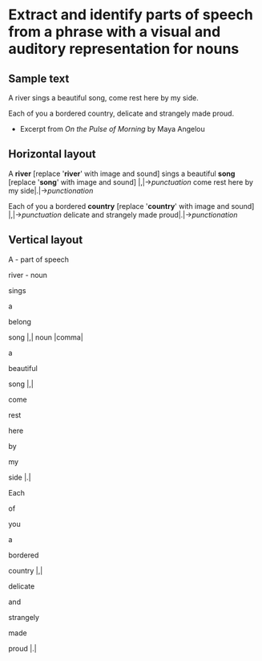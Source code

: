 # Extract and identify parts of speech from a phrase with a visual and auditory representation for nouns

## Sample text

A river sings a beautiful song, come rest here by my side.

Each of you a bordered country, delicate and strangely made proud.

- Excerpt from *On the Pulse of Morning* by Maya Angelou

## Horizontal layout

A **river** [replace '**river**' with image and sound] sings a beautiful **song** [replace '**song**' with image and sound] |,|->*punctuation* come rest here by my side|.|->*punctionation*

Each of you a bordered **country** [replace '**country**' with image and sound] |,|->*punctuation* delicate and strangely made proud|.|->*punctionation*


## Vertical layout

A - part of speech

river - noun

sings

a

belong

song |,| noun |comma|

a

beautiful

song  |,|

come

rest

here

by

my 

side |.|


Each

of 

you 

a 

bordered 

country |,| 

delicate 

and 

strangely 

made 

proud |.|
